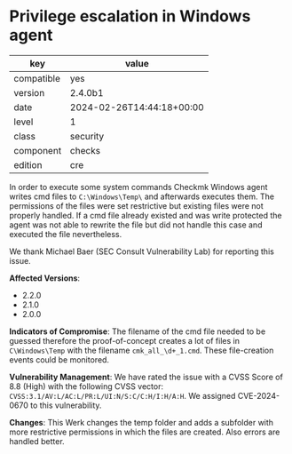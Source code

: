 [//]: # (werk v2)
# Privilege escalation in Windows agent

key        | value
---------- | ---
compatible | yes
version    | 2.4.0b1
date       | 2024-02-26T14:44:18+00:00
level      | 1
class      | security
component  | checks
edition    | cre

In order to execute some system commands Checkmk Windows agent writes cmd files to `C:\Windows\Temp\` and afterwards executes them.
The permissions of the files were set restrictive but existing files were not properly handled.
If a cmd file already existed and was write protected the agent was not able to rewrite the file but did not handle this case and executed the file nevertheless.

We thank Michael Baer (SEC Consult Vulnerability Lab) for reporting this issue.

**Affected Versions**:
* 2.2.0
* 2.1.0
* 2.0.0

**Indicators of Compromise**:
The filename of the cmd file needed to be guessed therefore the proof-of-concept creates a lot of files in `C\Windows\Temp` with the filename `cmk_all_\d+_1.cmd`.
These file-creation events could be monitored.

**Vulnerability Management**:
We have rated the issue with a CVSS Score of 8.8 (High) with the following CVSS vector:
`CVSS:3.1/AV:L/AC:L/PR:L/UI:N/S:C/C:H/I:H/A:H`.
We assigned CVE-2024-0670 to this vulnerability.

**Changes**:
This Werk changes the temp folder and adds a subfolder with more restrictive permissions in which the files are created.
Also errors are handled better.